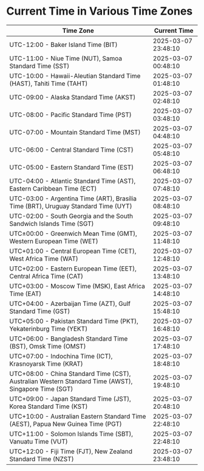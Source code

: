 # Current Time in Various Time Zones

| Time Zone | Current Time |
|-----------|--------------|
| UTC-12:00 - Baker Island Time (BIT) | 2025-03-07 23:48:10 |
| UTC-11:00 - Niue Time (NUT), Samoa Standard Time (SST) | 2025-03-07 00:48:10 |
| UTC-10:00 - Hawaii-Aleutian Standard Time (HAST), Tahiti Time (TAHT) | 2025-03-07 01:48:10 |
| UTC-09:00 - Alaska Standard Time (AKST) | 2025-03-07 02:48:10 |
| UTC-08:00 - Pacific Standard Time (PST) | 2025-03-07 03:48:10 |
| UTC-07:00 - Mountain Standard Time (MST) | 2025-03-07 04:48:10 |
| UTC-06:00 - Central Standard Time (CST) | 2025-03-07 05:48:10 |
| UTC-05:00 - Eastern Standard Time (EST) | 2025-03-07 06:48:10 |
| UTC-04:00 - Atlantic Standard Time (AST), Eastern Caribbean Time (ECT) | 2025-03-07 07:48:10 |
| UTC-03:00 - Argentina Time (ART), Brasília Time (BRT), Uruguay Standard Time (UYT) | 2025-03-07 08:48:10 |
| UTC-02:00 - South Georgia and the South Sandwich Islands Time (SGT) | 2025-03-07 09:48:10 |
| UTC±00:00 - Greenwich Mean Time (GMT), Western European Time (WET) | 2025-03-07 11:48:10 |
| UTC+01:00 - Central European Time (CET), West Africa Time (WAT) | 2025-03-07 12:48:10 |
| UTC+02:00 - Eastern European Time (EET), Central Africa Time (CAT) | 2025-03-07 13:48:10 |
| UTC+03:00 - Moscow Time (MSK), East Africa Time (EAT) | 2025-03-07 14:48:10 |
| UTC+04:00 - Azerbaijan Time (AZT), Gulf Standard Time (GST) | 2025-03-07 15:48:10 |
| UTC+05:00 - Pakistan Standard Time (PKT), Yekaterinburg Time (YEKT) | 2025-03-07 16:48:10 |
| UTC+06:00 - Bangladesh Standard Time (BST), Omsk Time (OMST) | 2025-03-07 17:48:10 |
| UTC+07:00 - Indochina Time (ICT), Krasnoyarsk Time (KRAT) | 2025-03-07 18:48:10 |
| UTC+08:00 - China Standard Time (CST), Australian Western Standard Time (AWST), Singapore Time (SGT) | 2025-03-07 19:48:10 |
| UTC+09:00 - Japan Standard Time (JST), Korea Standard Time (KST) | 2025-03-07 20:48:10 |
| UTC+10:00 - Australian Eastern Standard Time (AEST), Papua New Guinea Time (PGT) | 2025-03-07 22:48:10 |
| UTC+11:00 - Solomon Islands Time (SBT), Vanuatu Time (VUT) | 2025-03-07 22:48:10 |
| UTC+12:00 - Fiji Time (FJT), New Zealand Standard Time (NZST) | 2025-03-07 23:48:10 |
